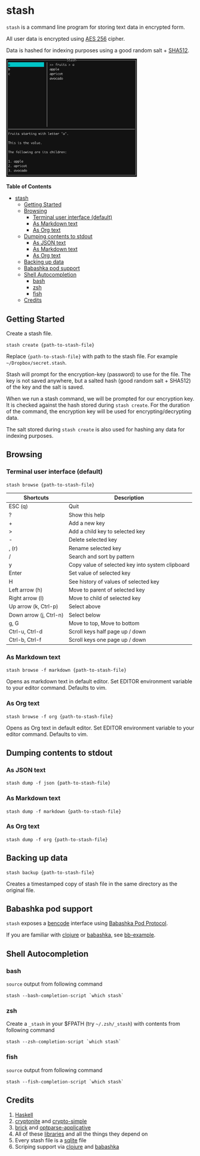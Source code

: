 # stash

`stash` is a command line program for storing text data in encrypted form.

All user data is encrypted using [AES 256](https://en.wikipedia.org/wiki/Advanced_Encryption_Standard) cipher.

Data is hashed for indexing purposes using a good random salt + [SHA512](https://en.wikipedia.org/wiki/SHA-2).

<img src="screenshots/fruits.png" width=350></img>

<!-- markdown-toc start - Don't edit this section. Run M-x markdown-toc-refresh-toc -->
**Table of Contents**

- [stash](#stash)
    - [Getting Started](#getting-started)
    - [Browsing](#browsing)
        - [Terminal user interface (default)](#terminal-user-interface-default)
        - [As Markdown text](#as-markdown-text)
        - [As Org text](#as-org-text)
    - [Dumping contents to stdout](#dumping-contents-to-stdout)
        - [As JSON text](#as-json-text)
        - [As Markdown text](#as-markdown-text-1)
        - [As Org text](#as-org-text-1)
    - [Backing up data](#backing-up-data)
    - [Babashka pod support](#babashka-pod-support)
    - [Shell Autocompletion](#shell-autocompletion)
        - [bash](#bash)
        - [zsh](#zsh)
        - [fish](#fish)
    - [Credits](#credits)

<!-- markdown-toc end -->

## Getting Started

Create a stash file.

```
stash create {path-to-stash-file}
```

Replace `{path-to-stash-file}` with path to the stash file. For example `~/Dropbox/secret.stash`.

Stash will prompt for the encryption-key (password) to use for the file. The key is not saved anywhere, but a
salted hash (good random salt + SHA512) of the key and the salt is saved.

When we run a stash command, we will be prompted for our encryption key. It is checked against the hash stored during
`stash create`. For the duration of the command, the encryption key will be used for encrypting/decrypting data.

The salt stored during `stash create` is also used for hashing any data for indexing purposes.

## Browsing

### Terminal user interface (default)

```
stash browse {path-to-stash-file}
```

| Shortcuts              | Description                                      |
|------------------------|--------------------------------------------------|
| ESC (q)                | Quit                                             |
| ?                      | Show this help                                   |
| +                      | Add a new key                                    |
| >                      | Add a child key to selected key                  |
| -                      | Delete selected key                              |
| , (r)                  | Rename selected key                              |
| /                      | Search and sort by pattern                       |
| y                      | Copy value of selected key into system clipboard |
| Enter                  | Set value of selected key                        |
| H                      | See history of values of selected key            |
| Left arrow (h)         | Move to parent of selected key                   |
| Right arrow (l)        | Move to child of selected key                    |
| Up arrow (k, Ctrl-p)   | Select above                                     |
| Down arrow (j, Ctrl-n) | Select below                                     |
| g, G                   | Move to top, Move to bottom                      |
| Ctrl-u, Ctrl-d         | Scroll keys half page up / down                  |
| Ctrl-b, Ctrl-f         | Scroll keys one page up / down                   |

### As Markdown text

```
stash browse -f markdown {path-to-stash-file}
```

Opens as markdown text in default editor. Set EDITOR environment variable to your editor command. Defaults to vim.

### As Org text

```
stash browse -f org {path-to-stash-file}
```

Opens as Org text in default editor. Set EDITOR environment variable to your editor command. Defaults to vim.

## Dumping contents to stdout

### As JSON text

```
stash dump -f json {path-to-stash-file}
```

### As Markdown text

```
stash dump -f markdown {path-to-stash-file}
```

### As Org text

```
stash dump -f org {path-to-stash-file}
```

## Backing up data

```
stash backup {path-to-stash-file}
```

Creates a timestamped copy of stash file in the same directory as the original file.

## Babashka pod support

`stash` exposes a [bencode](https://en.wikipedia.org/wiki/Bencode) interface using [Babashka Pod Protocol](https://github.com/babashka/pods#the-protocol).

If you are familiar with [clojure](https://clojure.org/) or [babashka](https://github.com/borkdude/babashka), see [bb-example](https://github.com/rorokimdim/stash/tree/master/bb-example).

## Shell Autocompletion

### bash

`source` output from following command

```
stash --bash-completion-script `which stash`
```

### zsh

Create a `_stash` in your $FPATH (try `~/.zsh/_stash`) with contents from following command

```
stash --zsh-completion-script `which stash`
```

### fish

`source` output from following command

```
stash --fish-completion-script `which stash`
```

## Credits

1. [Haskell](https://www.haskell.org/)
2. [cryptonite](https://github.com/haskell-crypto/cryptonite) and [crypto-simple](https://github.com/Risto-Stevcev/haskell-crypto-simple)
3. [brick](https://hackage.haskell.org/package/brick) and [optparse-applicative](https://github.com/pcapriotti/optparse-applicative)
4. All of these [libraries](https://github.com/rorokimdim/stash/blob/master/package.yaml#L20) and all the things they depend on
5. Every stash file is a [sqlite](https://sqlite.org/) file
6. Scriping support via [clojure](https://clojure.org/) and [babashka](https://github.com/borkdude/babashka)
